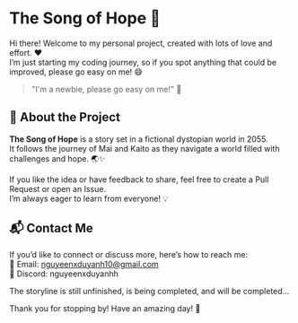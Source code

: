 # The Song of Hope 🌟

Hi there! Welcome to my personal project, created with lots of love and effort. ❤️  
I’m just starting my coding journey, so if you spot anything that could be improved, please go easy on me! 😅  

> "I'm a newbie, please go easy on me!" 🐣  

## 🌟 About the Project

**The Song of Hope** is a story set in a fictional dystopian world in 2055.  
It follows the journey of Mai and Kaito as they navigate a world filled with challenges and hope. 🌏✨  

If you like the idea or have feedback to share, feel free to create a Pull Request or open an Issue.  
I’m always eager to learn from everyone! 💡


## 📬 Contact Me

If you’d like to connect or discuss more, here’s how to reach me:  
📧 Email: [nguyeenxduyanh10@gmail.com](mailto:nguyeenxduyanh10@gmail.com)  
📱 Discord: nguyeenxduyanhh

The storyline is still unfinished, is being completed, and will be completed...

Thank you for stopping by! Have an amazing day! 🌈  
